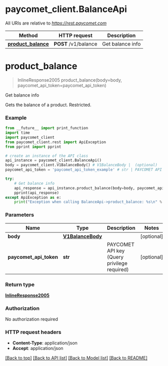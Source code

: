 # paycomet_client.BalanceApi

All URIs are relative to *https://rest.paycomet.com*

Method | HTTP request | Description
------------- | ------------- | -------------
[**product_balance**](BalanceApi.md#product_balance) | **POST** /v1/balance | Get balance info

# **product_balance**
> InlineResponse2005 product_balance(body=body, paycomet_api_token=paycomet_api_token)

Get balance info

Gets the balance of a product. Restricted.

### Example
```python
from __future__ import print_function
import time
import paycomet_client
from paycomet_client.rest import ApiException
from pprint import pprint

# create an instance of the API class
api_instance = paycomet_client.BalanceApi()
body = paycomet_client.V1BalanceBody() # V1BalanceBody |  (optional)
paycomet_api_token = 'paycomet_api_token_example' # str | PAYCOMET API key (Query privilege required) (optional)

try:
    # Get balance info
    api_response = api_instance.product_balance(body=body, paycomet_api_token=paycomet_api_token)
    pprint(api_response)
except ApiException as e:
    print("Exception when calling BalanceApi->product_balance: %s\n" % e)
```

### Parameters

Name | Type | Description  | Notes
------------- | ------------- | ------------- | -------------
 **body** | [**V1BalanceBody**](V1BalanceBody.md)|  | [optional]
 **paycomet_api_token** | **str**| PAYCOMET API key (Query privilege required) | [optional]

### Return type

[**InlineResponse2005**](InlineResponse2005.md)

### Authorization

No authorization required

### HTTP request headers

 - **Content-Type**: application/json
 - **Accept**: application/json

[[Back to top]](#) [[Back to API list]](../README.md#documentation-for-api-endpoints) [[Back to Model list]](../README.md#documentation-for-models) [[Back to README]](../README.md)

